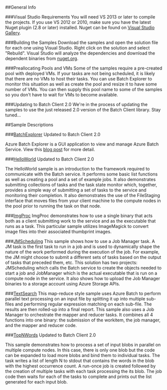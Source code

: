 ##General Info

###Visual Studio Requirements
You will need VS 2013 or later to compile the projects. If you use VS 2012 or 2010, make sure you have the latest Nuget plugin (2.8 or later) installed. Nuget can be found on  [Visual Studio Gallery](https://visualstudiogallery.msdn.microsoft.com/27077b70-9dad-4c64-adcf-c7cf6bc9970c).

###Building the Samples
Download the samples and open the solution file for each one using Visual Studio. Right click on the solution and select "Rebuild". Visual Studio will analyze the dependencies and download the dependent binaries from [nuget.org](http://www.nuget.org/packages/Azure.Batch/).

###Preallocating Pools and VMs
Some of the samples require a pre-created pool with deployed VMs. If your tasks are not being scheduled, it is likely that there are no VMs to host their tasks. You can use Batch Explorer to monitor this situation as well as create the pool and resize it to have some number of VMs. You can then supply this pool name to some of the samples so you don't have to wait for VMs to become available.

###Updating to Batch Client 2.0
We're in the process of updating the samples to use the just released 2.0 version of the Batch Client library. Stay tuned...

##Sample Descriptions

###[BatchExplorer](./BatchExplorer)
Updated to Batch Client 2.0

Azure Batch Explorer is a GUI application to view and manage Azure Batch Service. View this [blog post](http://blogs.technet.com/b/windowshpc/archive/2015/01/20/azure-batch-explorer-sample-walkthrough.aspx) for more detail.

###[HelloWorld](./HelloWorld)
Updated to Batch Client 2.0

The HelloWorld sample is an introduction to the framework required to communicate with the Batch service. It performs some basic list functions as well as creating a pool and a set of example jobs. It also demonstrates submitting collections of tasks and the task state monitor which, together, provides a simple way of submitting a set of tasks to the service and monitoring their completion. It also demonstrates the use of the FileStaging interface that moves files from your client machine to the compute nodes in the pool prior to running the task on that node.

###[ImgProc](./ImgProc)
ImgProc demonstrates how to use a single binary that acts both as a client submitting work to the service and as the executable that runs as a task. This particular sample utilizes ImageMagick to convert image files into their associated thumbprint images.

###[JMScheduling](./JMScheduling)
This sample shows how to use a Job Manager task. A JM task is the first task to run in a job and is used to dynamically shape the nature of the work performed during the execution of the job. For example, the JM might choose to submit a different sets of tasks based on the output of tasks that preceded them, etc. This solution has two projects: JMScheduling which calls the Batch service to create the objects needed to start a job and JobManager which is the actual executable that is run on a compute node in the service. It also shows how to upload the Job Manager binaries to a storage account using Azure Storage APIs.

###[TextSearch](./TextSearch)
This map-reduce style sample uses Azure Batch to perform parallel text processing on an input file by splitting it up into multiple sub-files and performing regular expression matching on each sub-file. The results are then rolled-up into a final report. This sample also uses a Job Manager to orchestrate the mapper and reducer tasks. It combines all 4 functions into one binary: the submission of the workitem, the job manager, and the mapper and reducer code.

###[TopNWords](./TopNWords)
Updated to Batch Client 2.0

This sample demonstrates how to process a set of input blobs in parallel on multiple compute nodes. In this case, there is only one blob but the code can be expanded to load more blobs and bind them to individual tasks. The task writes a list of length N to stdout that contains the words in the blob with the highest occurrence count. A run-once job is created followed by the creation of multiple tasks with each task processing the its blob. The job code then waits for each of the tasks to complete and prints out the list generated for each input blob.
